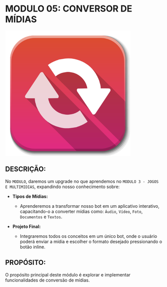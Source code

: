 # MODULO 05: CONVERSOR DE MÍDIAS 

<img src="FOTO.png" align="center" width="400"> <br>

## DESCRIÇÃO:
No `MODULO`, daremos um upgrade no que aprendemos no `MODULO 3 - JOGOS E MULTIMIDIAS`, expandindo nosso conhecimento sobre:

- **Tipos de Mídias:**
  - Aprenderemos a transformar nosso bot em um aplicativo interativo, capacitando-o a converter mídias como: `Áudio`, `Vídeo`, `Foto`, `Documentos` e `Textos`.

- **Projeto Final:**
  - Integraremos todos os conceitos em um único bot, onde o usuário poderá enviar a mídia e escolher o formato desejado pressionando o botão inline.

## PROPÓSITO:
O propósito principal deste módulo é explorar e implementar funcionalidades de conversão de mídias. 

